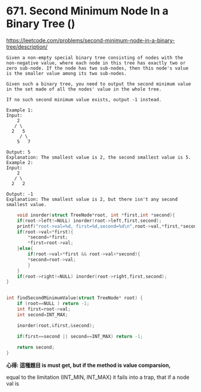 

# 671.  Second Minimum Node In a Binary Tree ()

https://leetcode.com/problems/second-minimum-node-in-a-binary-tree/description/

    Given a non-empty special binary tree consisting of nodes with the non-negative value, where each node in this tree has exactly two or zero sub-node. If the node has two sub-nodes, then this node's value is the smaller value among its two sub-nodes.
    
    Given such a binary tree, you need to output the second minimum value in the set made of all the nodes' value in the whole tree.
    
    If no such second minimum value exists, output -1 instead.
    
    Example 1:
    Input: 
        2
       / \
      2   5
         / \
        5   7
    
    Output: 5
    Explanation: The smallest value is 2, the second smallest value is 5.
    Example 2:
    Input: 
        2
       / \
      2   2
    
    Output: -1
    Explanation: The smallest value is 2, but there isn't any second smallest value.
    
    
    

```c
    void inorder(struct TreeNode*root, int *first,int *second){
    if(root->left!=NULL) inorder(root->left,first,second);
    printf("root->val=%d, first=%d,second=%d\n",root->val,*first,*second);
    if(root->val<*first){
        *second=*first;
        *first=root->val;
    }else{
        if(root->val>*first && root->val<*second){
        *second=root->val;
        }
    }
    if(root->right!=NULL) inorder(root->right,first,second);
}


int findSecondMinimumValue(struct TreeNode* root) {
    if (root==NULL ) return -1;
    int first=root->val;
    int second=INT_MAX;

    inorder(root,&first,&second);

    if(first==second || second==INT_MAX) return -1;
    
    return second;
}
```


**心得: 這種題目 is must get, but if the method is value comparsion,**

equal to the limitation (INT_MIN, INT_MAX)
it  fails into a trap, that if a node val is